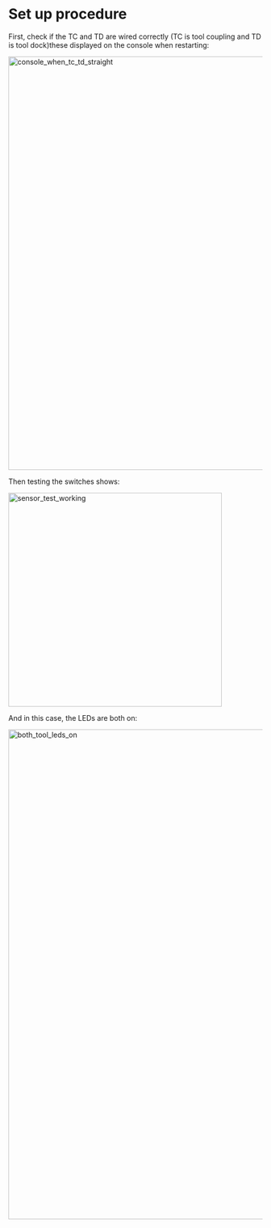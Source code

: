 # Set up procedure #

First, check if the TC and TD are wired correctly (TC is tool coupling and TD is tool dock)these displayed on the console when restarting:

<img width="818" alt="console_when_tc_td_straight" src="https://github.com/htsrjdrouse/daksh-toolchanger-v2/assets/1452651/b173fc67-f3f6-4d58-9f63-ef3da1b286b5">

Then testing the switches shows:

<img width="423" alt="sensor_test_working" src="https://github.com/htsrjdrouse/daksh-toolchanger-v2/assets/1452651/89826b7d-b939-4dc2-8606-b5d9a6bad4dd">

And in this case, the LEDs are both on:

<img width="969" alt="both_tool_leds_on" src="https://github.com/htsrjdrouse/daksh-toolchanger-v2/assets/1452651/ab1f434c-be3e-49c1-9f4c-fd919c71540a">





